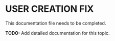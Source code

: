# USER CREATION FIX

This documentation file needs to be completed.

**TODO:** Add detailed documentation for this topic.
